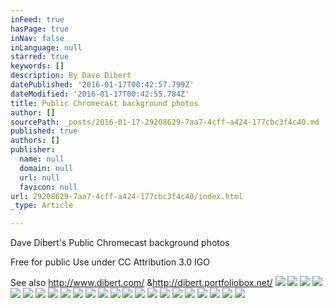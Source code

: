 ```yaml
---
inFeed: true
hasPage: true
inNav: false
inLanguage: null
starred: true
keywords: []
description: By Dave Dibert
datePublished: '2016-01-17T00:42:57.799Z'
dateModified: '2016-01-17T00:42:55.784Z'
title: Public Chromecast background photos
author: []
sourcePath: _posts/2016-01-17-29208629-7aa7-4cff-a424-177cbc3f4c40.md
published: true
authors: []
publisher:
  name: null
  domain: null
  url: null
  favicon: null
url: 29208629-7aa7-4cff-a424-177cbc3f4c40/index.html
_type: Article

---
```

Dave Dibert's Public Chromecast background photos

Free for public Use under CC Attribution 3.0 IGO

See also http://www.dibert.com/ &http://dibert.portfoliobox.net/ ![](https://the-grid-user-content.s3-us-west-2.amazonaws.com/d32ee53b-ae8b-4b4c-af7e-5425aa6b4659.jpg)
![](https://the-grid-user-content.s3-us-west-2.amazonaws.com/026ff5f6-5dc7-42d6-8055-d2a5111c1680.jpg)
![](https://the-grid-user-content.s3-us-west-2.amazonaws.com/8ad76c03-9c72-492d-ae5d-f17f90c7e407.jpg)
![](https://the-grid-user-content.s3-us-west-2.amazonaws.com/0f6bcd02-0fe5-48a2-948d-bb73b34122fb.jpg)
![](https://the-grid-user-content.s3-us-west-2.amazonaws.com/16f6fa17-7d98-4a42-bf3f-c217c61422e3.jpg)
![](https://the-grid-user-content.s3-us-west-2.amazonaws.com/cf12a16e-f691-4fdd-a145-241d58e3a745.jpg)
![](https://the-grid-user-content.s3-us-west-2.amazonaws.com/3de446b3-ec20-4a84-b054-efc9186cbf6a.jpg)
![](https://the-grid-user-content.s3-us-west-2.amazonaws.com/d2316360-34c7-4255-9c71-ce8d40f99939.jpg)
![](https://the-grid-user-content.s3-us-west-2.amazonaws.com/747d831b-a384-45e0-8020-47f8bf4617f7.jpg)
![](https://the-grid-user-content.s3-us-west-2.amazonaws.com/1a9dddfb-d3a5-4380-8c35-673731a6133b.jpg)
![](https://the-grid-user-content.s3-us-west-2.amazonaws.com/5ecfc071-6752-4041-ab39-c76b6e433444.jpg)
![](https://the-grid-user-content.s3-us-west-2.amazonaws.com/5ce925a0-509a-4808-84ff-3aedddfbc98c.jpg)
![](https://the-grid-user-content.s3-us-west-2.amazonaws.com/ab62a7cc-eea9-4d3c-a35a-372d78d05366.jpg)
![](https://the-grid-user-content.s3-us-west-2.amazonaws.com/0bfd5054-c399-49fc-9791-dea227c2de32.jpg)
![](https://the-grid-user-content.s3-us-west-2.amazonaws.com/028130cd-f5c0-4178-b0d1-64cf28440bf6.jpg)
![](https://the-grid-user-content.s3-us-west-2.amazonaws.com/1398cca2-dce7-4a14-bba3-eb8e61932e50.jpg)
![](https://the-grid-user-content.s3-us-west-2.amazonaws.com/75b88e06-b902-408d-9882-71d3eff970e0.jpg)
![](https://the-grid-user-content.s3-us-west-2.amazonaws.com/d699a47a-9767-485e-b788-f45694b4264d.jpg)
![](https://the-grid-user-content.s3-us-west-2.amazonaws.com/de6ff8b1-b46e-4b08-a1a4-75ecfe44ae8b.jpg)
![](https://the-grid-user-content.s3-us-west-2.amazonaws.com/6369c259-0783-4524-acbf-34e8b214cc2e.jpg)
![](https://the-grid-user-content.s3-us-west-2.amazonaws.com/e6cab68e-16be-4af0-829b-bb579256f83b.jpg)
![](https://the-grid-user-content.s3-us-west-2.amazonaws.com/6ad2f7e2-1dd2-4713-a2d9-17c2acd0dccf.jpg)
![](https://the-grid-user-content.s3-us-west-2.amazonaws.com/49456f8c-9624-4f6c-b503-00361d3106a1.JPG)